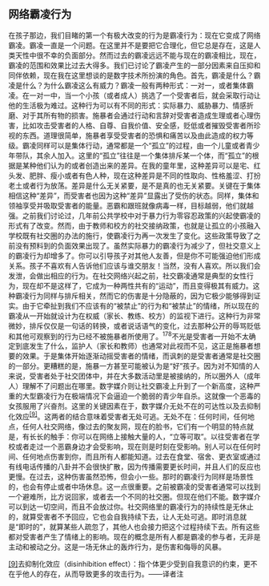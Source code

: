 ## 网络霸凌行为

在孩子那边，我们目睹的第一个有极大改变的行为是霸凌行为：现在它变成了网络霸凌。霸凌一直是一个问题。在这里并不是要把它合理化，但它总是存在，这是人类天性中很不幸的负面部分。然而过去的霸凌远远不能与现在的霸凌相比，现在，霸凌的范围和效果比过去大得多。我们已讨论了霸凌产生的一部分因素来自压抑和同伴依赖，现在我在这里想谈的是数字技术所扮演的角色。首先，霸凌是什么？霸凌是什么？为什么霸凌这么有威力？霸凌一般有两种形式：一对一，或者集体霸凌。在一对一中，当一个小孩（或者成人）挑选了一个受害者后，就会采取行动让他的生活极为难过。这种行为可以有不同的形式：实际暴力、威胁暴力、情感折磨、对于其所有物的损害。施暴者会通过行动和言辞对受害者造成生理或者心理伤害，比如攻击受害者的人格、自尊、自我价值、安全感，贬低或者摧毁受害者所珍视的东西。道理很简单，施暴者享受受害者的恐惧和痛苦以及由此造成的权力等级。霸凌同样可以是集体行动，通常都是一个“孤立”的过程，由一个儿童或者青少年带队，其余人加入。这里的“孤立”往往是一个集体排斥某一个体，而“孤立”的根据是某种他们认为的或者创造出来的差异。在我的童年里，这种差异可以是宅、红头发、肥胖、瘦小或者有色人种，现在这种差异是不同的性取向、性格羞涩、打扮老土或者行为放荡。差异是什么无关紧要，是不是真的也无关紧要。关键在于集体相信这种“差异”，而受害者也因为这种“差异”显露出了受伤的状态。同样，集体和领袖享受并吸取受害者的能量。恶霸和跟班就像病毒一样，目标越弱，他们就越强。之前我们讨论过，几年前公共学校中对于暴力行为零容忍政策的兴起使霸凌的形式有了改变。然而，由于教师和校方的社交接纳政策，也就是让孤立的小孩融入学校既有社交圈的办法的施行，使霸凌行为再一次发生了变化。这些政策导致了之前没有预料到的负面效果出现了。虽然实际暴力的霸凌行为减少了，但社交意义上的霸凌行为却增多了。你可以引导孩子对其他人友善，但是你不可能强迫他们形成关系。孩子不喜欢有人告诉他们应该与谁交朋友！当然，没有人喜欢。所以我们会发泄，会做出相应的行为。在社交网络兴起之前，社交霸凌通常是典型的女性行为，现在却不是这样了，它成为一种两性共有的“运动”，而且变得极其有威力。这种霸凌行为同样与排斥相关，然而它的伤害是十分隐蔽的，因为它极少能够得到证实。由于它牵扯到我们不应该有的“被禁止”的行为和“被禁止”的情绪，所以现在的霸凌从一开始就设计为在权威（家长、教练、校方）的监视下进行。这种行为非常微妙，排斥仅仅是一句话的转换，或者说话语气的变化，过去那种公开的辱骂贬低和其他可观察到的行为已经不被施暴者所使用了。<sup>178</sup>不光是受害者一开始不太确定到底发生了什么，监护人（家长和教师）也通常对此视而不见，这正是施暴者想要的效果。于是集体开始逐渐动摇受害者的情绪，而讽刺的是受害者通常是社交圈的一部分。更糟糕的是，施暴一方甚至可能被认为是“好”孩子。因为对不知情的人来说，受害者处于社交团体中，并在大多数活动里是被接纳的，所以圈外人（成年人）理解不了问题出在哪里。数字媒介则让社交霸凌上升到了一个新高度，这种严重的大型霸凌行为在极端情况下会逼迫一个脆弱的青少年自杀。这就像一个恶毒的女孩服用了兴奋剂。这里的关键因素在于，数字媒介无处不在的可达性以及去抑制化效应<sup><a href="#part0108.html#note9n" id="part0108.html#note9">[9]</a></sup>。这两者的结合意味着受害者无处可逃。无处不在：任何时间，任何地点，任何人社交网络，像过去的聚友网，现在的脸书，它们有一个明显的特点就是，有长长的触手：你可以在网络上接触大量的人，“立等可取”。以往受害者在学校或者走过一个恶霸身边才会受影响，现在则是时刻在受影响。别人可以在任何时间、任何地点伤害到你，而且所有人都能知道。过去在食堂、宿舍、更衣室或通过有线电话传播的八卦并不会很快扩散，因为传播需要更长时间，并且人们的反应也更慢。在过去，这种伤害虽然恐怖，但会小一些。那时的霸凌行为同样是场景性的，也会有停止或者中场休息。这一点很重要。之前被霸凌的受害者通常可以找到一个避难所，比方说回家，或者去一个不同的社交圈。但现在他们不能。数字媒介可以到达一切空间，而且不会放过你。社交网络里的霸凌行为的持续性是无休止的，就算受害者不予回应，它也会自我持续下去，让人无处可逃。即时消息就是“即时的”，就算某些人疏忽了，其他人也会接力把这个过程持续下去。所有这些都对受害者产生了情绪上的影响。现在的概念是所有人都是霸凌的参与者，无非是主动和被动之分。这是一场无休止的轰炸行为，是伤害和侮辱的风暴。<div class="fnote"><a href="#part0108.html#note9" id="part0108.html#note9n">[9]</a>去抑制化效应（disinhibition
effect）：指个体更少受到自我意识的约束，更不在乎他人的存在，从而导致更多的攻击行为。——译者注</div><span id="part0109.html"></span>
